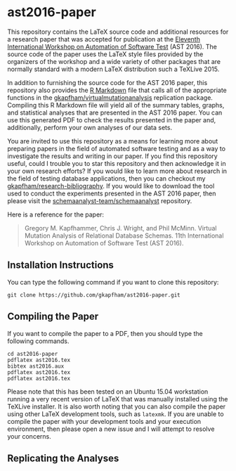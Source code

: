 # ast2016-paper

This repository contains the LaTeX source code and additional resources for a research paper that was accepted for
publication at the [Eleventh International Workshop on Automation of Software Test](http://tech.brookes.ac.uk/AST2016/)
(AST 2016). The source code of the paper uses the LaTeX style files provided by the organizers of the workshop and a
wide variety of other packages that are normally standard with a modern LaTeX distribution such a TeXLive 2015. 

In addition to furnishing the source code for the AST 2016 paper, this repository also provides the [R
Markdown](http://rmarkdown.rstudio.com/) file that calls all of the appropriate functions in the
[gkapfham/virtualmutationanalysis](http://github.com/gkapfham/virtualmutationanalysis) replication package. Compiling
this R Markdown file will yield all of the summary tables, graphs, and statistical analyses that are presented in the
AST 2016 paper. You can use this generated PDF to check the results presented in the paper and, additionally, perform
your own analyses of our data sets.

You are invited to use this repository as a means for learning more about preparing papers in the field of automated
software testing and as a way to investigate the results and writing in our paper. If you find this repository useful,
could I trouble you to star this repository and then acknowledge it in your own research efforts? If you would like to
learn more about research in the field of testing database applications, then you can checkout my
[gkapfham/research-bibliography](https://github.com/gkapfham/research-bibliography). If you would like to download the
tool used to conduct the experiments presented in the AST 2016 paper, then please visit the
[schemaanalyst-team/schemaanalyst](https://github.com/schemaanalyst-team/schemaanalyst) repository.

Here is a reference for the paper:

> Gregory M. Kapfhammer, Chris J. Wright, and Phil McMinn.
> Virtual Mutation Analysis of Relational Database Schemas.
> 11th International Workshop on Automation of Software Test (AST 2016).

## Installation Instructions

You can type the following command if you want to clone this repository:

```shell
git clone https://github.com/gkapfham/ast2016-paper.git
```

## Compiling the Paper

If you want to compile the paper to a PDF, then you should type the following commands.

```shell
cd ast2016-paper
pdflatex ast2016.tex
bibtex ast2016.aux
pdflatex ast2016.tex
pdflatex ast2016.tex
```

Please note that this has been tested on an Ubuntu 15.04 workstation running a very recent version of LaTeX that was
manually installed using the TeXLive installer.  It is also worth noting that you can also compile the paper using other
LaTeX development tools, such as `latexmk`. If you are unable to compile the paper with your development tools and your
execution environment, then please open a new issue and I will attempt to resolve your concerns.

## Replicating the Analyses


